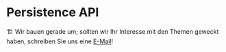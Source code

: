 # Persistence API

🏗 Wir bauen gerade um; sollten wir Ihr Interesse mit den Themen geweckt haben,
schreiben Sie uns eine [E-Mail](mailto:hello@process-engine.io)!
